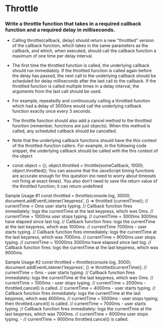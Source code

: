
# Throttle

### Write a throttle function that takes in a required callback function and a required delay in milliseconds.

- Calling throttle(callback, delay) should return a new "throttled" version of the callback function, which takes in the same parameters as the callback, and which, when executed, should call the callback function a maximum of one time per delay interval.

- The first time the throttled function is called, the underlying callback should run immediately. If the throttled function is called again before the delay has passed, the next call to the underlying callback should be scheduled for delay milliseconds after the last call to the callback. If the throttled function is called multiple times in a delay interval, the arguments from the last call should be used.

- For example, repeatedly and continuously calling a throttled function which had a delay of 3000ms would call the underlying callback function exactly once every 3 seconds.
- The throttle function should also add a cancel method to the throttled function (remember, functions are just objects). When this method is called, any scheduled callback should be cancelled.

- Note that the underlying callback functions should have the this context of the throttled-function callers. For example, in the following code snippet, the underlying callback should be called with the this context of the object

- const object = {}; object.throttled = throttle(someCallback, 1000); object.throttled();
You can assume that the JavaScript timing functions are accurate enough for this question (no need to worry about timeouts not firing at exact times). You also don't need to save the return value of the throttled function; it can return undefined

Sample Usage #1
const throttled = throttle(console.log, 3000);
document.addEventListener('keypress', () => throttled (currentTime));
// currentTime = Oms user starts typing.
// Callback function fires immediately: logs the currentTime at the last keypress, which was Oms.
// currentTime = 1000ms user stops typing.
// currentTime = 3000ms 3000ms have elapsed since last log.
// Callback function fires: logs the currentTime at the last keypress, which was 1000ms.
// currentTime 7000ms - user starts typing.
// Callback function fires immediately: logs the currentTime at the last keypress, which was 7000ms.
// currentTime = 9000ms user stops typing.
// currentTime = 10000ms 3000ms have elapsed since last log.
// Callback function fires: logs the currentTime at the last keypress, which was 9000ms.


Sample Usage #2
const throttled = throttle(console.log, 3000);
document.addEventListener('keypress', () => throttled(currentTime));
// currentTime = 0ms - user starts typing.
// Callback function fires immediately: logs the currentTime at the last keypress, which was Oms.
// currentTime = 1000ms - user stops typing.
// currentTime = 2000ms - throttled.cancel() is called.
// currentTime = 4000ms - user starts typing.
// Callback function fires immediately: logs the currentTime at the last keypress, which was 4000ms.
// currentTime = 5000ms - user stops typing; then throttled.cancel() is called.
// currentTime = 7000ms - user starts typing.
// Callback function fires immediately: logs the currentTime at the last keypress, which was 7000ms.
// currentTime = 8000ms user stops typing. -
// currentTime = 9000ms throttled.cancel() is called.
